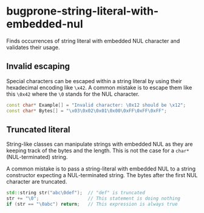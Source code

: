 # bugprone-string-literal-with-embedded-nul

Finds occurrences of string literal with embedded NUL character and
validates their usage.

## Invalid escaping

Special characters can be escaped within a string literal by using their
hexadecimal encoding like `\x42`. A common mistake is to escape them
like this `\0x42` where the `\0` stands for the NUL character.

```c++
const char* Example[] = "Invalid character: \0x12 should be \x12";
const char* Bytes[] = "\x03\0x02\0x01\0x00\0xFF\0xFF\0xFF";
```

## Truncated literal

String-like classes can manipulate strings with embedded NUL as they are
keeping track of the bytes and the length. This is not the case for a
`char*` (NUL-terminated) string.

A common mistake is to pass a string-literal with embedded NUL to a
string constructor expecting a NUL-terminated string. The bytes after
the first NUL character are truncated.

```c++
std::string str("abc\0def");  // "def" is truncated
str += "\0";                  // This statement is doing nothing
if (str == "\0abc") return;   // This expression is always true
```
